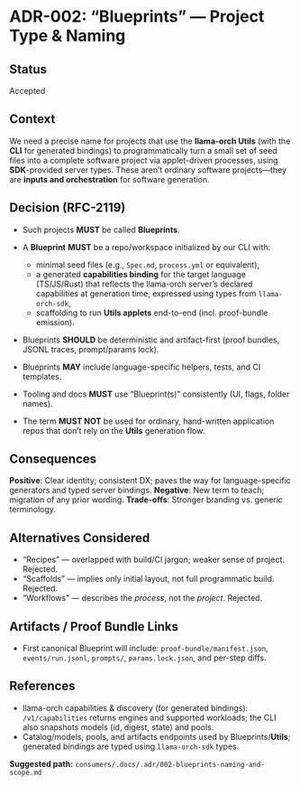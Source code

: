 # ADR-002: “Blueprints” — Project Type & Naming

## Status

Accepted

## Context

We need a precise name for projects that use the **llama-orch Utils** (with the **CLI** for generated bindings) to programmatically turn a small set of seed files into a complete software project via applet-driven processes, using **SDK**-provided server types. These aren’t ordinary software projects—they are **inputs and orchestration** for software generation.

## Decision (RFC-2119)

* Such projects **MUST** be called **Blueprints**.
* A **Blueprint** **MUST** be a repo/workspace initialized by our CLI with:

  * minimal seed files (e.g., `Spec.md`, `process.yml` or equivalent),
  * a generated **capabilities binding** for the target language (TS/JS/Rust) that reflects the llama-orch server’s declared capabilities at generation time, expressed using types from `llama-orch-sdk`,
  * scaffolding to run **Utils applets** end-to-end (incl. proof-bundle emission).
* Blueprints **SHOULD** be deterministic and artifact-first (proof bundles, JSONL traces, prompt/params lock).
* Blueprints **MAY** include language-specific helpers, tests, and CI templates.
* Tooling and docs **MUST** use “Blueprint(s)” consistently (UI, flags, folder names).
* The term **MUST NOT** be used for ordinary, hand-written application repos that don’t rely on the **Utils** generation flow.

## Consequences

**Positive**: Clear identity; consistent DX; paves the way for language-specific generators and typed server bindings.
**Negative**: New term to teach; migration of any prior wording.
**Trade-offs**: Stronger branding vs. generic terminology.

## Alternatives Considered

* “Recipes” — overlapped with build/CI jargon; weaker sense of project. Rejected.
* “Scaffolds” — implies only initial layout, not full programmatic build. Rejected.
* “Workflows” — describes the *process*, not the *project*. Rejected.

## Artifacts / Proof Bundle Links

* First canonical Blueprint will include: `proof-bundle/manifest.json`, `events/run.jsonl`, `prompts/`, `params.lock.json`, and per-step diffs.

## References

* llama-orch capabilities & discovery (for generated bindings): `/v1/capabilities` returns engines and supported workloads; the CLI also snapshots models (id, digest, state) and pools.
* Catalog/models, pools, and artifacts endpoints used by Blueprints/**Utils**; generated bindings are typed using `llama-orch-sdk` types.

**Suggested path:**
`consumers/.docs/.adr/002-blueprints-naming-and-scope.md`
